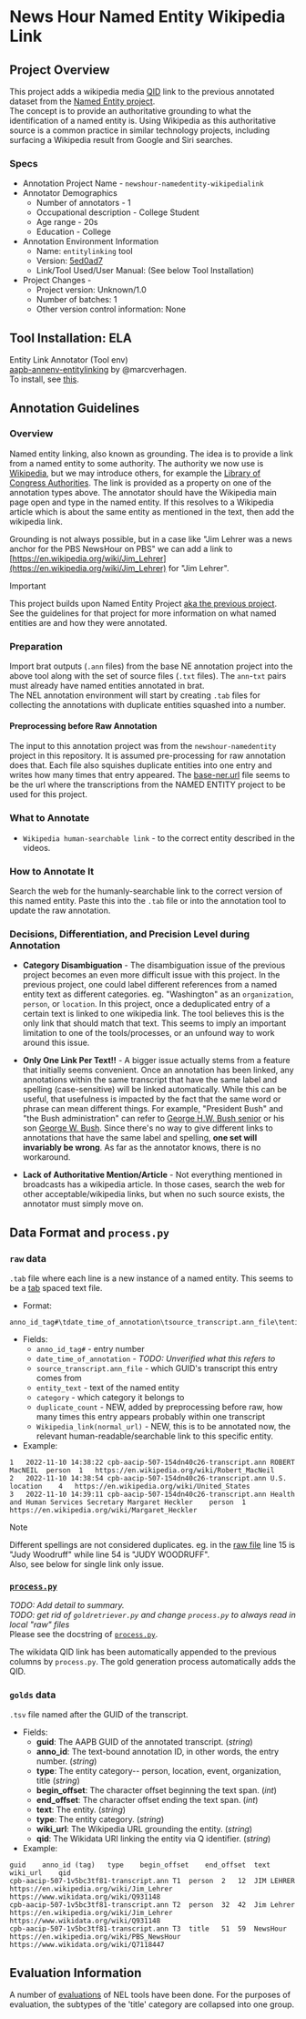 # News Hour Named Entity Wikipedia Link

## Project Overview
This project adds a wikipedia media [QID](https://en.wikipedia.org/wiki/Wikidata#:~:text=Obligatorily%2C%20an%20identifier%20(the%20QID)) link to the previous annotated dataset from the [Named Entity project](https://github.com/clamsproject/aapb-annotations/tree/main/newshour-namedentity).  
The concept is to provide an authoritative grounding to what the identification of a named entity is. 
Using Wikipedia as this authoritative source is a common practice in similar technology projects, including surfacing a Wikipedia result from Google and Siri searches.  

### Specs
* Annotation Project Name - `newshour-namedentity-wikipedialink`
* Annotator Demographics   
    * Number of annotators - 1
    * Occupational description - College Student
    * Age range - 20s
    * Education - College
* Annotation Environment Information  
    * Name: `entitylinking` tool
    * Version: [5ed0ad7](https://github.com/clamsproject/aapb-annenv-entitylinking/tree/5ed0ad7ac8504f928ca9225a5c8c50f75bb615d3)
    * Link/Tool Used/User Manual: (See below Tool Installation)  
* Project Changes -  
    * Project version: Unknown/1.0  
    * Number of batches: 1
    * Other version control information: None

## Tool Installation: ELA
Entity Link Annotator (Tool env)    
[aapb-annenv-entitylinking](https://github.com/clamsproject/aapb-annenv-entitylinking) by @marcverhagen.  
To install, see [this](https://github.com/clamsproject/aapb-annenv-entitylinking/blob/main/docs/install.md).  

## Annotation Guidelines

### Overview

Named entity linking, also known as grounding. The idea is to provide a link from a named entity to some authority. The authority we now use is [Wikipedia](https://www.wikipedia.org/), but we may introduce others, for example the [Library of Congress Authorities](https://authorities.loc.gov/). The link is provided as a property on one of the annotation types above. The annotator should have the Wikipedia main page open and type in the named entity. If this resolves to a Wikipedia article which is about the same entity as mentioned in the text, then add the wikipedia link.

Grounding is not always possible, but in a case like "Jim Lehrer was a news anchor for the PBS NewsHour on PBS" we can add a link to [https://en.wikipedia.org/wiki/Jim_Lehrer](https://en.wikipedia.org/wiki/Jim_Lehrer) for "Jim Lehrer".

> [!Important]  
> This project builds upon Named Entity Project [aka the previous project](https://github.com/clamsproject/aapb-annotations/blob/main/newshour-namedentity).  
> See the guidelines for that project for more information on what named entities are and how they were annotated. 

### Preparation
Import brat outputs (`.ann` files) from the base NE annotation project into the above tool along with the set of source files (`.txt` files). 
The `ann`-`txt` pairs must already have named entities annotated in brat.   
The NEL annotation environment will start by creating `.tab` files for collecting the annotations with duplicate entities squashed into a number. 

#### Preprocessing before Raw Annotation
The input to this annotation project was from the `newshour-namedentity` project in this repository. 
It is assumed pre-processing for raw annotation does that. 
Each file also squishes duplicate entities into one entry and writes how many times that entry appeared.
The [base-ner.url](https://github.com/clamsproject/aapb-annotations/tree/b5de0d6b48ba9835c9bf6eaacbf46019dcc12203/newshour-namedentity/golds/aapb-collaboration-21
) file seems to be the url where the transcriptions from the NAMED ENTITY project to be used for this project.   

### What to Annotate
* `Wikipedia human-searchable link` - to the correct entity described in the videos. 
### How to Annotate It
Search the web for the humanly-searchable link to the correct version of this named entity. 
Paste this into the `.tab` file or into the annotation tool to update the raw annotation. 

### Decisions, Differentiation, and Precision Level during Annotation
* **Category Disambiguation** - The disambiguation issue of the previous project becomes an even more difficult issue with this project. 
In the previous project, one could label different references from a named entity text as different categories. eg. "Washington" as an `organization`, `person`, or `location`.
In this project, once a deduplicated entry of a certain text is linked to one wikipedia link. 
The tool believes this is the only link that should match that text. 
This seems to imply an important limitation to one of the tools/processes, or an unfound way to work around this issue.

* **Only One Link Per Text!!** - A bigger issue actually stems from a feature that initially seems convenient. 
Once an annotation has been linked, any annotations within the same transcript that have the same label and spelling (case-sensitive) will be linked automatically. 
While this can be useful, that usefulness is impacted by the fact that the same word or phrase can mean different things. 
For example, "President Bush" and "the Bush administration" can refer to [George H.W. Bush senior](https://en.wikipedia.org/wiki/George_H._W._Bush) or his son [George W. Bush](https://en.wikipedia.org/wiki/George_W._Bush). 
Since there's no way to give different links to annotations that have the same label and spelling, **one set will invariably be wrong**. As far as the annotator knows, there is no workaround.

* **Lack of Authoritative Mention/Article** - Not everything mentioned in broadcasts has a wikipedia article. 
In those cases, search the web for other acceptable/wikipedia links, but when no such source exists, the annotator must simply move on.  
## Data Format and `process.py`

### `raw` data
`.tab` file where each line is a new instance of a named entity. This seems to be a [tab](https://file.org/extension/tab) spaced text file.
* Format:
```
anno_id_tag#\tdate_time_of_annotation\tsource_transcript.ann_file\tentity_text\tcategory\tduplicate_count\tWikipedia_link(normal_url)
```
* Fields: 
  * `anno_id_tag#` - entry number
  * `date_time_of_annotation` - _TODO: Unverified what this refers to_
  * `source_transcript.ann_file` - which GUID's transcript this entry comes from
  * `entity_text` - text of the named entity
  * `category` - which category it belongs to
  * `duplicate_count` - NEW, added by preprocessing before raw, how many times this entry appears probably within one transcript
  * `Wikipedia_link(normal_url)` - NEW, this is to be annotated now, the relevant human-readable/searchable link to this specific entity. 
* Example:
```
1	2022-11-10 14:38:22	cpb-aacip-507-154dn40c26-transcript.ann	ROBERT MacNEIL	person	1	https://en.wikipedia.org/wiki/Robert_MacNeil	
2	2022-11-10 14:38:54	cpb-aacip-507-154dn40c26-transcript.ann	U.S.	location	4	https://en.wikipedia.org/wiki/United_States	
3	2022-11-10 14:39:11	cpb-aacip-507-154dn40c26-transcript.ann	Health and Human Services Secretary Margaret Heckler	person	1	https://en.wikipedia.org/wiki/Margaret_Heckler	
```
> [!Note]  
> Different spellings are not considered duplicates. eg. in the [raw file](https://github.com/clamsproject/aapb-annotations/blob/main/newshour-namedentity-wikipedialink/221201-aapb-collaboration-21/annotations.tab)
line 15 is "Judy Woodruff" while line 54 is "JUDY WOODRUFF".  
> Also, see below for single link only issue.  

### [`process.py`](process.py)
_TODO: Add detail to summary._  
_TODO: get rid of `goldretriever.py` and change `process.py` to always read in local "raw" files_  
Please see the docstring of [`process.py`](process.py).   

The wikidata QID link has been automatically appended to the previous columns by `process.py`.
The gold generation process automatically adds the QID.  

### `golds` data
`.tsv` file named after the GUID of the transcript.
* Fields:
  - __guid__: The AAPB GUID of the annotated transcript. (_string_)
  - __anno_id__: The text-bound annotation ID, in other words, the entry number. (_string_)
  - __type__: The entity category-- person, location, event, organization, title (_string_)
  - __begin_offset__: The character offset beginning the text span. (_int_)
  - __end_offset__: The character offset ending the text span. (_int_)
  - __text__: The entity. (_string_)
  - __type__: The entity category. (_string_)
  - __wiki_url__: The Wikipedia URL grounding the entity. (_string_)
  - __qid__: The Wikidata URI linking the entity via Q identifier. (_string_)  
* Example:
```
guid	anno_id (tag)	type	begin_offset	end_offset	text	wiki_url	qid
cpb-aacip-507-1v5bc3tf81-transcript.ann	T1	person	2	12	JIM LEHRER	https://en.wikipedia.org/wiki/Jim_Lehrer	https://www.wikidata.org/wiki/Q931148
cpb-aacip-507-1v5bc3tf81-transcript.ann	T2	person	32	42	Jim Lehrer	https://en.wikipedia.org/wiki/Jim_Lehrer	https://www.wikidata.org/wiki/Q931148
cpb-aacip-507-1v5bc3tf81-transcript.ann	T3	title	51	59	NewsHour	https://en.wikipedia.org/wiki/PBS_NewsHour	https://www.wikidata.org/wiki/Q7118447
```

## Evaluation Information
A number of [evaluations](https://github.com/clamsproject/aapb-evaluations/tree/main/nel_eval) of NEL tools have been done. 
For the purposes of evaluation, the subtypes of the 'title' category are collapsed into one group.  
